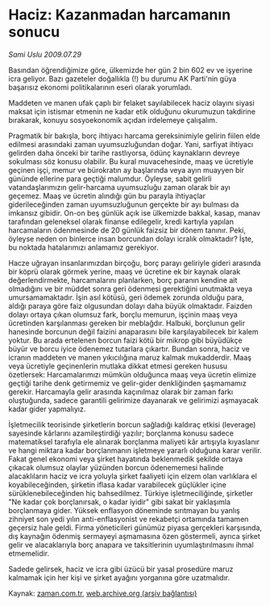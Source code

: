 # Haciz: Kazanmadan harcamanın sonucu

*Sami Uslu 2009.07.29*

<tr><td class="metin" colspan="2" style="padding-top: 20px; padding-left: 5px; padding-right: 10px;">Basından öğrendiğimize göre, ülkemizde her gün 2 bin 602 ev ve işyerine icra geliyor. Bazı gazeteler doğallıkla (!) bu durumu AK Parti'nin güya başarısız ekonomi politikalarının eseri olarak yorumladı.</td></tr><tr><td class="metin" colspan="2" style="padding-top: 20px; padding-left: 5px; padding-right: 10px;"><p>Maddeten ve manen ufak çaplı bir felaket sayılabilecek haciz olayını siyasi maksat için istismar etmenin ne kadar etik olduğunu okurumuzun takdirine bırakarak, konuyu sosyoekonomik açıdan irdelemeye çalışalım.
<p>Pragmatik bir bakışla, borç ihtiyacı harcama gereksinimiyle gelirin fiilen elde edilmesi arasındaki zaman uyumsuzluğundan doğar. Yani, sarfiyat ihtiyacı gelirden daha önceki bir tarihe rastlıyorsa, ödünç kaynakların devreye sokulması söz konusu olabilir. Bu kural muvacehesinde, maaş ve ücretiyle geçinen işçi, memur ve bürokratın ay başlarında veya ayın muayyen bir gününde ellerine para geçtiği malumdur. Öyleyse, sabit gelirli vatandaşlarımızın gelir-harcama uyumsuzluğu zaman olarak bir ayı geçemez. Maaş ve ücretin alındığı gün bu parayla ihtiyaçlar giderileceğinden zaman uyumsuzluğunun gerçekte bir ayı bulması da imkansız gibidir. On-on beş günlük açık ise ülkemizde bakkal, kasap, manav tarafından geleneksel olarak finanse edilegelir, kredi kartıyla yapılan harcamaların ödenmesinde de 20 günlük faizsiz bir dönem tanınır. Peki, öyleyse neden on binlerce insan borcundan dolayı icralık olmaktadır? İşte, bu noktada hatalarımızı anlamamız gerekiyor.
<p>Hacze uğrayan insanlarımızdan birçoğu, borç parayı geliriyle gideri arasında bir köprü olarak görmek yerine, maaş ve ücretine ek bir kaynak olarak değerlendirmekte, harcamalarını planlarken, borç paranın kendine ait olmadığını ve bir müddet sonra geri ödenmesi gerektiğini unutmakta veya umursamamaktadır. İşin asıl kötüsü, geri ödemek zorunda olduğu para, aldığı paraya göre faiz olgusundan dolayı daha büyük olmaktadır. Faizden dolayı ortaya çıkan olumsuz fark, borçlu memurun, işçinin maaş veya ücretinden karşılanması gereken bir meblağdır. Halbuki, borçlunun gelir hanesinde borcunun değil faizini anaparasını bile karşılayabilecek bir kalem yoktur. Bu arada ertelenen borcun faizi kötü bir mikrop gibi büyüdükçe büyür ve borcu iyice ödenemez tutarlara çıkartır. Bundan sonra, haciz ve icranın maddeten ve manen yıkıcılığına maruz kalmak mukadderdir. Maaş veya ücretiyle geçinenlerin mutlaka dikkat etmesi gereken hususu özetlersek: Harcamalarımızı mümkün olduğunca maaş veya ücretin elimize geçtiği tarihe denk getirmemiz ve gelir-gider denkliğinden şaşmamamız gerekir. Harcamayla gelir arasında kaçınılmaz olarak bir zaman farkı oluştuğunda, sadece garantili gelirimize dayanarak ve gelirimizi aşmayacak kadar gider yapmalıyız.
<p>İşletmecilik teorisinde şirketlerin borcun sağladığı kaldıraç etkisi (leverage) sayesinde kârlarını azamileştirdiği yazılır; borçlanma konusu sadece matematiksel tarafıyla ele alınarak borçlanma maliyeti kâr artışıyla kıyaslanır ve hangi miktara kadar borçlanmanın işletmeye yararlı olduğuna karar verilir. Fakat genel ekonomi veya şirket hayatında beklenmedik şekilde ortaya çıkacak olumsuz olaylar yüzünden borcun ödenememesi halinde alacaklıların haciz ve icra yoluyla şirket faaliyeti için elzem olan varlıklara el koyabileceğinden, şirketin iflasa kadar varabilecek güçlükler içine sürüklenebileceğinden hiç bahsedilmez. Türkiye işletmeciliğinde, şirketler "Ne kadar çok borçlanırsak, o kadar iyidir" gibi sakat bir yaklaşımla borçlanmaya gider. Yüksek enflasyon döneminde sırıtmayan bu yanlış zihniyet son yedi yılın anti-enflasyonist ve rekabetçi ortamında tamamen geçersiz hale geldi. Firma yöneticileri günümüz piyasa gerçekleri karşısında, dış kaynağın ödenmiş sermayeyi aşmamasına özen göstermeli, ayrıca şirket gelir ve alacaklarıyla borç anapara ve taksitlerinin uyumlaştırılmasını ihmal etmemelidir. 
<p>Sadede gelirsek, haciz ve icra gibi üzücü bir yasal prosedüre maruz kalmamak için her kişi ve şirket ayağını yorganına göre uzatmalıdır.<br/></p></p></p></p></p></td></tr>

Kaynak: [zaman.com.tr](http://zaman.com.tr/yazar.do?yazino=874450), [web.archive.org (arşiv bağlantısı)](http://web.archive.org/web/20090731021934/http://www.zaman.com.tr:80/yazar.do?yazino=874450)
